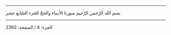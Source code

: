 ------------------------------------------------------------------------

بسم الله الرّحمن الرّحيم سورتا الأنبياء والحجّ الجزء السّابع عشر

------------------------------------------------------------------------

الجزء: 4 ¦ الصفحة: 2362
